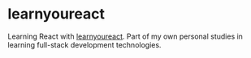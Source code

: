 # learnyoureact
Learning React with [learnyoureact](https://github.com/workshopper/learnyoureact).
Part of my own personal studies in learning full-stack development technologies.